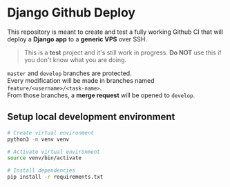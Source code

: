 # Django Github Deploy
This repository is meant to create and test a fully working Github CI that will deploy a **Django app** to a **generic VPS** over SSH.

> This is a **test** project and it's still work in progress. **Do NOT** use this if you don't know what you are doing.

`master` and `develop` branches are protected.\
Every modification will be made in branches named `feature/<username>/<task-name>`.\
From those branches, a **merge request** will be opened to `develop`.


## Setup local development environment
```sh
# Create virtual environment
python3 -m venv venv

# Activate virtual environment
source venv/bin/activate

# Install dependencies
pip install -r requirements.txt
```